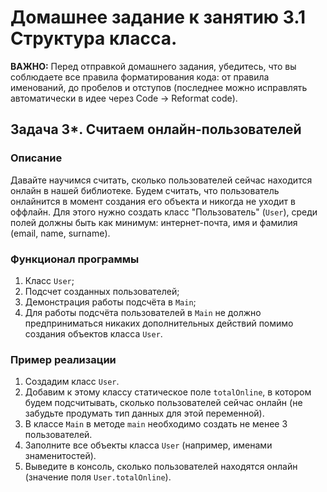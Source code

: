 # Домашнее задание к занятию 3.1 Структура класса.
**ВАЖНО:** Перед отправкой домашнего задания, убедитесь, что вы соблюдаете все правила форматирования кода: от правила именований, до пробелов и отступов (последнее можно исправлять автоматически в идее через Code -> Reformat code).

## Задача 3*. Считаем онлайн-пользователей

### Описание
Давайте научимся считать, сколько пользователей сейчас находится онлайн в нашей библиотеке.
Будем считать, что пользователь онлайнится в момент создания его объекта и никогда не уходит в оффлайн.
Для этого нужно создать класс "Пользователь" (`User`), среди полей должны быть как минимум: интернет-почта, имя и фамилия (email, name, surname).

### Функционал программы
1. Класс `User`;
2. Подсчет созданных пользователей;
3. Демонстрация работы подсчёта в `Main`;
4. Для работы подсчёта пользователей в `Main` не должно предприниматься никаких дополнительных действий помимо создания объектов класса `User`.

### Пример реализации
1. Создадим класс `User`.
2. Добавим к этому классу статическое поле `totalOnline`, в котором будем подсчитывать, сколько пользователей сейчас онлайн (не забудьте продумать тип данных для этой переменной).
3. В классе `Main` в методе `main` необходимо создать не менее 3 пользователей.
4. Заполните все объекты класса `User` (например, именами знаменитостей).
6. Выведите в консоль, сколько пользователей находятся онлайн (значение поля `User.totalOnline`).
